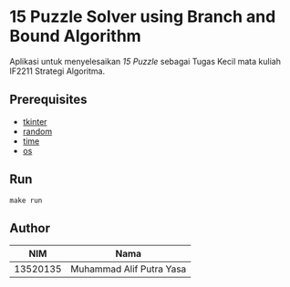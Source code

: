 # 15 Puzzle Solver using Branch and Bound Algorithm

Aplikasi untuk menyelesaikan *15 Puzzle* sebagai Tugas Kecil mata kuliah IF2211 Strategi Algoritma.

## Prerequisites

 - [tkinter](https://docs.python.org/3/library/tkinter.html)
 - [random](https://docs.python.org/3/library/random.html)
 - [time](https://docs.python.org/3/library/time.html)
 - [os](https://docs.python.org/3/library/os.html)


## Run

```
make run
```

## Author

| NIM | Nama |
| --- | ---- |
| 13520135 | Muhammad Alif Putra Yasa |
